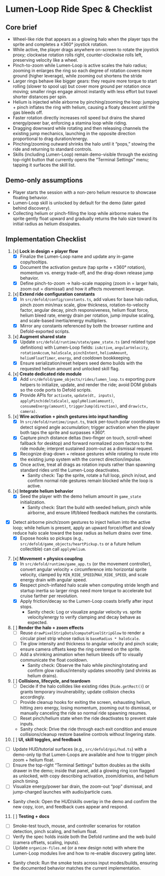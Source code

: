 # Lumen-Loop Ride Spec & Checklist

## Core brief

- Wheel-like ride that appears as a glowing halo when the player taps the sprite and completes a ±360° joystick rotation.
- While active, the player drags anywhere on-screen to rotate the joystick proxy; clockwise rotation rolls right, counter-clockwise rolls left, preserving velocity like a wheel.
- Pinch-to-zoom while Lumen-Loop is active scales the halo radius; zooming in enlarges the ring so each degree of rotation covers more ground (higher leverage), while zooming out shortens the stride
- Larger rings behave like bigger gears: they require more torque to start rolling (slower to spool up) but cover more ground per rotation once moving; smaller rings engage almost instantly with less effort but travel shorter distances per spin.
- Helium is injected while airborne by pinching/zooming the loop: jumping + pinch inflates the ring with helium, causing a floaty descent until the gas bleeds off.
- Faster rotation directly increases roll speed but drains the shared energy/power bar, enforcing a stamina loop while riding.
- Dragging downward while rotating and then releasing channels the existing jump mechanics, launching in the opposite direction proportional to drag duration/energy.
- Pinching/zooming outward shrinks the halo until it “pops,” stowing the ride and returning to standard controls.
- Skills (including Lumen-Loop) remain demo-visible through the existing top-right button that currently opens the “Terminal Settings” menu; tapping it surfaces the skill list.

## Demo-only assumptions

- Player starts the session with a non-zero helium resource to showcase floating behavior.
- Lumen-Loop skill is unlocked by default for the demo (later gated behind discovery).
- Collecting helium or pinch-filling the loop while airborne makes the sprite gently float upward and gradually returns the halo size toward its initial radius as helium dissipates.

## Implementation Checklist

1. [x] **Lock in design + player flow**
   - [x] Finalize the Lumen-Loop name and update any in-game copy/tooltips.
   - [x] Document the activation gesture (tap sprite + ±360° rotation), momentum vs. energy trade-off, and the drag-down release jump behavior.
   - [x] Define pinch-to-zoom → halo-scale mapping (zoom in = larger halo, zoom out = dismissal) and how it affects movement leverage.
2. [x] **Extend ride configuration constants**
   - [x] In `src/defold/config/constants.ts`, add values for base halo radius, pinch zoom min/max scale, glow thickness, rotation-to-velocity factor, angular decay, pinch responsiveness, helium float force, helium bleed rate, energy drain per rotation, jump impulse scaling, and scale-based inertia/energy multipliers.
   - [x] Mirror any constants referenced by both the browser runtime and Defold-exported scripts.
3. [x] **Augment shared state**
   - [x] Update `src/defold/runtime/state/game_state.ts` (and related type definitions) with Lumen-Loop fields: `isActive`, `angularVelocity`, `rotationAccum`, `haloScale`, `pinchIntent`, `heliumAmount`, `heliumFloatTimer`, `energy`, and cooldown bookkeeping.
   - [x] Ensure serialization/reset helpers seed demo builds with the requested helium amount and unlocked skill flag.
4. [x] **Create dedicated ride module**
   - [x] Add `src/defold/game_objects/rides/lumen_loop.ts` exporting pure helpers to initialize, update, and render the ride; avoid DOM globals so the code ports to Defold scripts.
   - [x] Provide APIs for `activate`, `update(dt, inputs)`, `applyPinch(deltaScale)`, `applyHelium(amount)`, `consumeEnergy(amount)`, `triggerJump(direction)`, and `draw(ctx, camera)`.
5. [x] **Wire activation + pinch gestures into input handling**
   - [x] In `src/defold/runtime/input.ts`, track per-touch polar coordinates to detect signed angle accumulation; trigger activation when the player both taps the sprite and surpasses ±360°.
   - [x] Capture pinch distance deltas (two-finger on touch, scroll-wheel fallback for desktop) and forward normalized zoom factors to the ride module; interpret sustained zoom-out as a dismissal request.
   - [x] Recognize drag-down + release gestures while rotating to route into the existing jump system with the correct direction/impulse.
   - [x] Once active, treat all drags as rotation inputs rather than spawning standard rides until the Lumen-Loop deactivates.
     - Sanity check: Tap the sprite, rotate a full loop, pinch in/out, and confirm normal ride gestures remain blocked while the loop is active.
6. [x] **Integrate helium behavior**
   - [x] Seed the player with the demo helium amount in `game_state` initialization.
     - Sanity check: Start the build with seeded helium, pinch while airborne, and ensure lift/bleed feedback matches the constants.

- [x] Detect airborne pinch/zoom gestures to inject helium into the active loop; while helium is present, apply an upward force/offset and slowly reduce halo scale toward the base radius as helium drains over time.
  - [x] Expose hooks so pickups (e.g., `src/defold/game_objects/heartPickup.ts` or a future helium collectible) can call `applyHelium`.

7. [x] **Movement + physics coupling**
   - [x] In `src/defold/runtime/game_app.ts` (or the movement controller), convert angular velocity × circumference into horizontal sprite velocity, clamped by `MIN_RIDE_SPEED`/`MAX_RIDE_SPEED`, and scale energy drain with angular speed.
   - [x] Respect pinch-inflated halo scale when computing stride length and startup inertia so larger rings need more torque to accelerate but cruise farther per revolution.
   - [x] Apply friction/decay so the Lumen-Loop coasts briefly after input stops.
     - Sanity check: Log or visualize angular velocity vs. sprite velocity/energy to verify clamping and decay behave as expected.
8. [ ] **Render the halo + zoom effects**
   - [ ] Reuse `drawPixelStripDots`/`computePixelStripGlow` to render a circular pixel strip whose radius is `baseRadius * haloScale`.
   - [ ] Tie glow intensity and thickness to angular velocity and pinch scale; ensure camera offsets keep the ring centered on the sprite.
   - [ ] Add a shrinking animation when helium bleeds off to visually communicate the float cooldown.
     - Sanity check: Observe the halo while pinching/rotating and confirm glow radius/intensity updates smoothly (and shrinks as helium drains).
9. [ ] **Collisions, lifecycle, and teardown**
   - [ ] Decide if the halo collides like existing rides (`Ride.getRect()`) or grants temporary invulnerability; update collision checks accordingly.
   - [ ] Provide cleanup hooks for exiting the screen, exhausting helium, hitting zero energy, losing momentum, zooming out to dismissal, or manually canceling the ride so normal ride spawning resumes.
   - [ ] Reset pinch/helium state when the ride deactivates to prevent stale inputs.
   - Sanity check: Drive the ride through each exit condition and ensure collisions/cleanup restore baseline controls without lingering state.
10. [ ] **UI, skill toggles, and feedback**

- [ ] Update HUD/tutorial surfaces (e.g., `src/defold/gui/hud.ts`) with a demo-only tip that Lumen-Loops are available and how to trigger pinch zoom + helium float.
- [ ] Ensure the top-right “Terminal Settings” button doubles as the skills drawer in the demo; inside that panel, add a glowing ring icon flagged as unlocked, with copy describing activation, zoom/dismiss, and helium pinch timing.
- [ ] Visualize energy/power bar drain, the zoom-out “pop” dismissal, and jump-charged launches with audio/particle cues.
- Sanity check: Open the HUD/skills overlay in the demo and confirm the new copy, icon, and feedback cues appear and respond.

11. [ ] **Testing + docs**

- [ ] Smoke-test touch, mouse, and controller scenarios for rotation detection, pinch scaling, and helium float.
- [ ] Verify the spec holds inside both the Defold runtime and the web build (camera offsets, scaling, inputs).
- [ ] Update `organize-files.md` (or a new design note) with where the Lumen-Loop modules live and how to re-enable discovery gating later.
- Sanity check: Run the smoke tests across input modes/builds, ensuring the documented behavior matches the current implementation.

